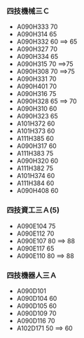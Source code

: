 ### 四技機械三Ｃ
- A090H333   70
- A090H314   65
- A090H332   60  ==> 65
- A090H327   70
- A090H334   65
- A090H315   70  ==>75
- A090H308   70  ==>75
- A090H331   70
- A090H401   70
- A090H316   75
- A090H328   65  ==> 70
- A090H310   60
- A090H323   65
- A101H372   60
- A101H373   60
- A111H385   60
- A090H317   60
- A111H383   75
- A090H320   60
- A111H382   75
- A101H374   60
- A111H384   60
- A090H408   60

### 四技資工三Ａ(5)
- A090E104  75
- A090E112  70
- A090E107  80 ==> 88
- A090E117  65
- A090E110  80  ==> 88

### 四技機器人三Ａ
- A090D101 
- A090D104  60
- A090D105  60
- A090D109  70
- A090D116  70
- A102D171  50  ==> 60
